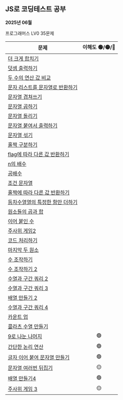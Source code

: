 ## JS로 코딩테스트 공부 
**2025년 06월**   

프로그래머스 LV0 35문제

|문제|이해도 🟢/🟡/🔴|
|---|:---:|
|[더 크게 합치기](https://school.programmers.co.kr/learn/courses/30/lessons/181939)||
|[덧셈 출력하기](https://school.programmers.co.kr/learn/courses/30/lessons/181947)||
|[두 수의 연산 값 비교](https://school.programmers.co.kr/learn/courses/30/lessons/181938)||
|[문자 리스트를 문자열로 반환하기](https://school.programmers.co.kr/learn/courses/30/lessons/181941)||
|[문자열 겹쳐쓰기](https://school.programmers.co.kr/learn/courses/30/lessons/181943)||
|[문자열 곱하기](https://school.programmers.co.kr/learn/courses/30/lessons/181940)||
|[문자열 돌리기](https://school.programmers.co.kr/learn/courses/30/lessons/181945)||
|[문자열 붙여서 출력하기](https://school.programmers.co.kr/learn/courses/30/lessons/181946)||
|[문자열 섞기](https://school.programmers.co.kr/learn/courses/30/lessons/181942)||
|[홀짝 구분하기](https://school.programmers.co.kr/learn/courses/30/lessons/181944)||
|[flag에 따라 다른 값 반환하기](https://school.programmers.co.kr/learn/courses/30/lessons/181933)||
|[n의 배수](https://school.programmers.co.kr/learn/courses/30/lessons/181937)||
|[공배수](https://school.programmers.co.kr/learn/courses/30/lessons/181936)||
|[조건 문자열](https://school.programmers.co.kr/learn/courses/30/lessons/181934)||
|[홀짝에 따라 다른 값 반환하기](https://school.programmers.co.kr/learn/courses/30/lessons/181935)||
|[등차수열열의 특정한 항만 더하기](https://school.programmers.co.kr/learn/courses/30/lessons/181931)||
|[원소들의 곱과 합](https://school.programmers.co.kr/learn/courses/30/lessons/181929)||
|[이어 붙인 수](https://school.programmers.co.kr/learn/courses/30/lessons/181928)||
|[주사위 게임2](https://school.programmers.co.kr/learn/courses/30/lessons/181930)||
|[코드 처리하기](https://school.programmers.co.kr/learn/courses/30/lessons/181932)||
|[마지막 두 원소](https://school.programmers.co.kr/learn/courses/30/lessons/181927)||
|[수 조작하기](https://school.programmers.co.kr/learn/courses/30/lessons/181926)||
|[수 조작하기 2](https://school.programmers.co.kr/learn/courses/30/lessons/181925)||
|[수열과 구간 쿼리 2](https://school.programmers.co.kr/learn/courses/30/lessons/181923)||
|[수열과 구간 쿼리 3](https://school.programmers.co.kr/learn/courses/30/lessons/181924)||
|[배열 만들기 2](https://school.programmers.co.kr/learn/courses/30/lessons/181921)||
|[수열과 구간 쿼리 4](https://school.programmers.co.kr/learn/courses/30/lessons/181922)||
|[카운트 업](https://school.programmers.co.kr/learn/courses/30/lessons/181920)||
|[콜라츠 수열 만들기](https://school.programmers.co.kr/learn/courses/30/lessons/181919)||
|[9로 나눈 나머지](https://school.programmers.co.kr/learn/courses/30/lessons/181914)|🟢|
|[간단한 논리 연산](https://school.programmers.co.kr/learn/courses/30/lessons/181917)|🟢|
|[글자 이어 붙여 문자열 만들기](https://school.programmers.co.kr/learn/courses/30/lessons/181915)|🟢|
|[문자열 여러번 뒤집기](https://school.programmers.co.kr/learn/courses/30/lessons/181913)|🟡|
|[배열 만들기4](https://school.programmers.co.kr/learn/courses/30/lessons/181918)|🟢|
|[주사위 게임 3](https://school.programmers.co.kr/learn/courses/30/lessons/181916)|🟡|
